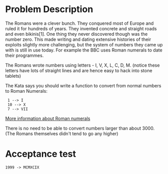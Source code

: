 # Problem Description

The Romans were a clever bunch. They conquered most of Europe and ruled it for hundreds of years. They invented concrete and straight roads and even bikinis[1]. One thing they never discovered though was the number zero. This made writing and dating extensive histories of their exploits slightly more challenging, but the system of numbers they came up with is still in use today. For example the BBC uses Roman numerals to date their programmes.

The Romans wrote numbers using letters - I, V, X, L, C, D, M. (notice these letters have lots of straight lines and are hence easy to hack into stone tablets)

The Kata says you should write a function to convert from normal numbers to Roman Numerals:

     1 --> I
     10 --> X
     7 --> VII
[More information about Roman numerals](http://www.novaroma.org/via_romana/numbers.html)

There is no need to be able to convert numbers larger than about 3000. (The Romans themselves didn't tend to go any higher)

# Acceptance test

	1999 -> MCMXCIX
